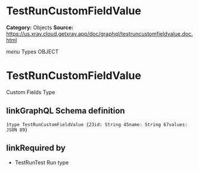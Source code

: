 # TestRunCustomFieldValue

**Category:** Objects
**Source:** https://us.xray.cloud.getxray.app/doc/graphql/testruncustomfieldvalue.doc.html

*menu* Types OBJECT
 # TestRunCustomFieldValue
 Custom Fields Type

## linkGraphQL Schema definition
 `1type TestRunCustomFieldValue {23id: String 45name: String 67values: JSON 89}`
## linkRequired by
 - TestRunTest Run type